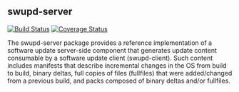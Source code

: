 swupd-server
-------

[![Build Status](https://travis-ci.org/bryteise/swupd-server.svg?branch=master)](https://travis-ci.org/bryteise/swupd-server)
[![Coverage Status](https://coveralls.io/repos/github/bryteise/swupd-server/badge.png?branch=master)](https://coveralls.io/github/bryteise/swupd-server?branch=master)

The swupd-server package provides a reference implementation of a software
update server-side component that generates update content consumable by a
software update client (swupd-client). Such content includes manifests that
describe incremental changes in the OS from build to build, binary deltas,
full copies of files (fullfiles) that were added/changed from a previous
build, and packs composed of binary deltas and/or fullfiles.
